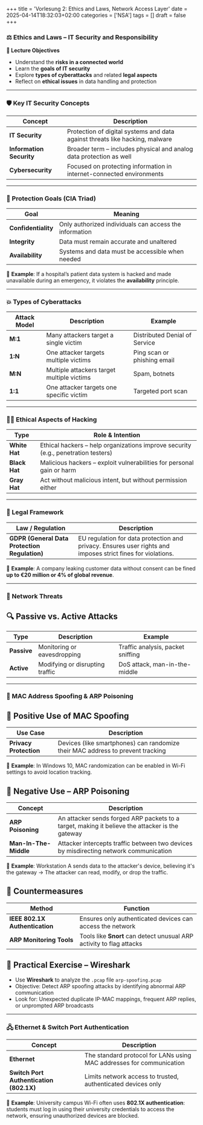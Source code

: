 +++
title = 'Vorlesung 2: Ethics and Laws, Network Access Layer'
date = 2025-04-14T18:32:03+02:00
categories = ['NSA']
tags = []
draft = false
+++

### ⚖️ Ethics and Laws – IT Security and Responsibility

**🎯 Lecture Objectives**

- Understand the **risks in a connected world**
- Learn the **goals of IT security**
- Explore **types of cyberattacks** and related **legal aspects**
- Reflect on **ethical issues** in data handling and protection

---------------------------------------

### 🛡️ Key IT Security Concepts

|**Concept**|**Description**|
|------|---|
|**IT Security**|Protection of digital systems and data against threats like hacking, malware|
|**Information Security**|Broader term – includes physical and analog data protection as well|
|**Cybersecurity**|Focused on protecting information in internet-connected environments|

---------------------------------------

### 🎯 Protection Goals (CIA Triad)

|**Goal**|**Meaning**|
|------|---|
|**Confidentiality**|Only authorized individuals can access the information|
|**Integrity**|Data must remain accurate and unaltered|
|**Availability**|Systems and data must be accessible when needed|

📌 **Example**:
If a hospital’s patient data system is hacked and made unavailable during an emergency, it violates the **availability** principle.

---------------------------------------

### 💥 Types of Cyberattacks

|**Attack Model**|**Description**|**Example**|
|------|---|---|
|**M:1**|Many attackers target a single victim|Distributed Denial of Service|
|**1:N**|One attacker targets multiple victims|Ping scan or phishing email|
|**M:N**|Multiple attackers target multiple victims|Spam, botnets|
|**1:1**|One attacker targets one specific victim|Targeted port scan|

---------------------------------------

### 👩‍💻 Ethical Aspects of Hacking

|**Type**|**Role & Intention**|
|------|---|
|**White Hat**|Ethical hackers – help organizations improve security (e.g., penetration testers)|
|**Black Hat**|Malicious hackers – exploit vulnerabilities for personal gain or harm|
|**Gray Hat**|Act without malicious intent, but without permission either|

---------------------------------------

### 📜 Legal Framework

|**Law / Regulation**|**Description**|
|------|---|
|**GDPR (General Data Protection Regulation)**|EU regulation for data protection and privacy. Ensures user rights and imposes strict fines for violations.|

📌 **Example**: A company leaking customer data without consent can be fined **up to €20 million or 4% of global revenue**.

---------------------------------------

### 🚨 Network Threats

## 🔍 Passive vs. Active Attacks

|**Type**|**Description**|**Example**|
|------|---|---|
|**Passive**|Monitoring or eavesdropping|Traffic analysis, packet sniffing|
|**Active**|Modifying or disrupting traffic|DoS attack, man-in-the-middle|

---------------------------------------

### 🧬 MAC Address Spoofing & ARP Poisoning

## 🔄 Positive Use of MAC Spoofing

|**Use Case**|**Description**|
|------|---|
|**Privacy Protection**|Devices (like smartphones) can randomize their MAC address to prevent tracking|

📌 **Example**: In Windows 10, MAC randomization can be enabled in Wi-Fi settings to avoid location tracking.


## 🚨 Negative Use – ARP Poisoning 

|**Concept**|**Description**|
|------|---|
|**ARP Poisoning**|An attacker sends forged ARP packets to a target, making it believe the attacker is the gateway|
|**Man-In-The-Middle**|Attacker intercepts traffic between two devices by misdirecting network communication|

📌 **Example**: Workstation A sends data to the attacker's device, believing it's the gateway → The attacker can read, modify, or drop the traffic.

## 🔐 Countermeasures

|**Method**|**Function**|
|------|---|
|**IEEE 802.1X Authentication**|Ensures only authenticated devices can access the network|
|**ARP Monitoring Tools**|Tools like **Snort** can detect unusual ARP activity to flag attacks|

## 🧪 Practical Exercise – Wireshark

- Use **Wireshark** to analyze the `.pcap` file `arp-spoofing.pcap`
- Objective: Detect ARP spoofing attacks by identifying abnormal ARP communication
- Look for: Unexpected duplicate IP-MAC mappings, frequent ARP replies, or unprompted ARP broadcasts

---------------------------------------

### 🖧 Ethernet & Switch Port Authentication

|**Concept**|**Description**|
|------|---|
|**Ethernet**|The standard protocol for LANs using MAC addresses for communication|
|**Switch Port Authentication (802.1X)**|Limits network access to trusted, authenticated devices only|

📌 **Example**:
University campus Wi-Fi often uses **802.1X authentication**: students must log in using their university credentials to access the network, ensuring unauthorized devices are blocked.

